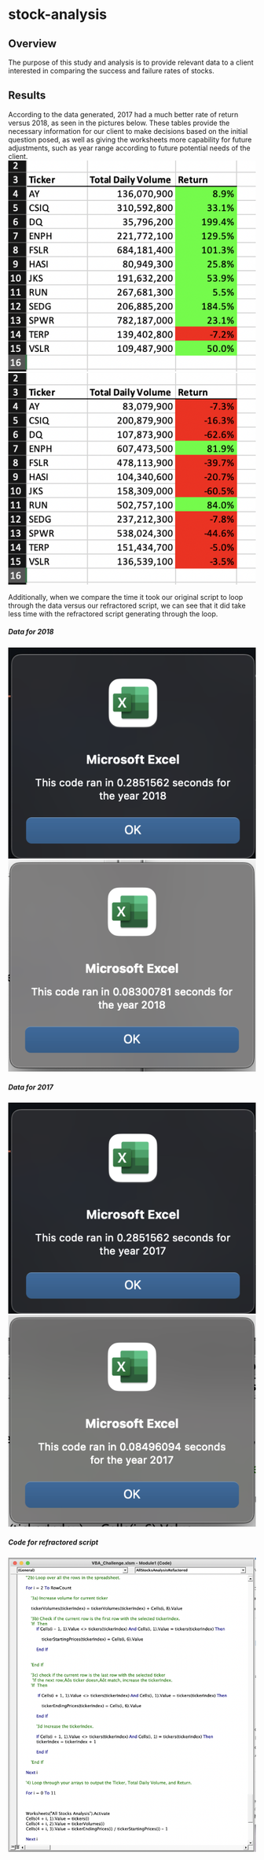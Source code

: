 # stock-analysis

## Overview

The purpose of this study and analysis is to provide relevant data to a client interested in comparing the success and failure rates of stocks.

## Results

According to the data generated, 2017 had a much better rate of return versus 2018, as seen in the pictures below. These tables provide the necessary information for our client to make decisions based on the initial question posed, as well as giving the worksheets more capability for future adjustments, such as year range according to future potential needs of the client.
![2017_Table](2017_Table.png)
![2018_Table](2018_Table.png)


Additionally, when we compare the time it took our original script to loop through the data versus our refractored script, we can see that it did take less time with the refractored script generating through the loop.

##### Data for 2018
![OG_Script_2018](OG_Script_2018.png)
![VBA_Challenge_2018](VBA_Challenge_2018.png)

##### Data for 2017
![OG_Script_2017](OG_Script_2017.png)
![VBA_Challenge_2017](VBA_Challenge_2017.png)

##### Code for refractored script
![VBA_Challenge_Code](VBA_Challenge_Code.png)
